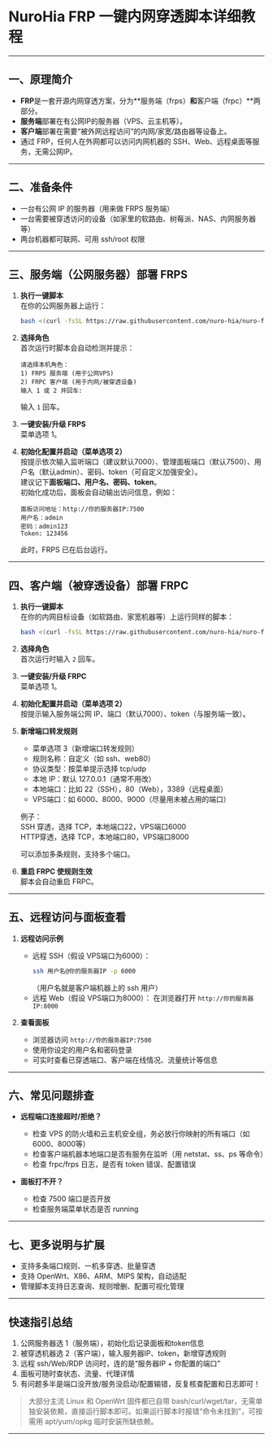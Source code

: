 # NuroHia FRP 一键内网穿透脚本详细教程

---

## 一、原理简介

- **FRP**是一套开源内网穿透方案，分为**服务端（frps）**和**客户端（frpc）**两部分。
- **服务端**部署在有公网IP的服务器（VPS、云主机等）。
- **客户端**部署在需要“被外网远程访问”的内网/家宽/路由器等设备上。
- 通过 FRP，任何人在外网都可以访问内网机器的 SSH、Web、远程桌面等服务，无需公网IP。

---

## 二、准备条件

- 一台有公网 IP 的服务器（用来做 FRPS 服务端）
- 一台需要被穿透访问的设备（如家里的软路由、树莓派、NAS、内网服务器等）
- 两台机器都可联网、可用 ssh/root 权限

---

## 三、服务端（公网服务器）部署 FRPS

1. **执行一键脚本**  
   在你的公网服务器上运行：
   ```bash
   bash <(curl -fsSL https://raw.githubusercontent.com/nuro-hia/nuro-frp/main/install.sh)
   ```

2. **选择角色**  
   首次运行时脚本会自动检测并提示：
   ```
   请选择本机角色：
   1) FRPS 服务端 (用于公网VPS)
   2) FRPC 客户端 (用于内网/被穿透设备)
   输入 1 或 2 并回车:
   ```
   输入 `1` 回车。

3. **一键安装/升级 FRPS**  
   菜单选项 1。

4. **初始化配置并启动（菜单选项 2）**  
   按提示依次输入监听端口（建议默认7000）、管理面板端口（默认7500）、用户名（默认admin）、密码、token（可自定义加强安全）。  
   建议记下**面板端口、用户名、密码、token**。  
   初始化成功后，面板会自动输出访问信息，例如：
   ```
   面板访问地址：http://你的服务器IP:7500
   用户名：admin
   密码：admin123
   Token: 123456
   ```
   此时，FRPS 已在后台运行。

---

## 四、客户端（被穿透设备）部署 FRPC

1. **执行一键脚本**  
   在你的内网目标设备（如软路由、家宽机器等）上运行同样的脚本：
   ```bash
   bash <(curl -fsSL https://raw.githubusercontent.com/nuro-hia/nuro-frp/main/install.sh)
   ```

2. **选择角色**  
   首次运行时输入 `2` 回车。

3. **一键安装/升级 FRPC**  
   菜单选项 1。

4. **初始化配置并启动（菜单选项 2）**  
   按提示输入服务端公网 IP、端口（默认7000）、token（与服务端一致）。

5. **新增端口转发规则**  
   - 菜单选项 3（新增端口转发规则）
   - 规则名称：自定义（如 ssh、web80）
   - 协议类型：按菜单提示选择 tcp/udp
   - 本地 IP：默认 127.0.0.1（通常不用改）
   - 本地端口：比如 22（SSH），80（Web），3389（远程桌面）
   - VPS端口：如 6000、8000、9000（尽量用未被占用的端口）

   例子：  
   SSH 穿透，选择 TCP，本地端口22，VPS端口6000  
   HTTP穿透，选择 TCP，本地端口80，VPS端口8000

   可以添加多条规则，支持多个端口。

6. **重启 FRPC 使规则生效**  
   脚本会自动重启 FRPC。

---

## 五、远程访问与面板查看

1. **远程访问示例**
   - 远程 SSH（假设 VPS端口为6000）：
     ```bash
     ssh 用户名@你的服务器IP -p 6000
     ```
     （用户名就是客户端机器上的 ssh 用户）
   - 远程 Web（假设 VPS端口为8000）：
     在浏览器打开 `http://你的服务器IP:8000`

2. **查看面板**
   - 浏览器访问 `http://你的服务器IP:7500`
   - 使用你设定的用户名和密码登录
   - 可实时查看已穿透端口、客户端在线情况、流量统计等信息

---

## 六、常见问题排查

- **远程端口连接超时/拒绝？**
    - 检查 VPS 的防火墙和云主机安全组，务必放行你映射的所有端口（如6000、8000等）
    - 检查客户端机器本地端口是否有服务在监听（用 netstat、ss、ps 等命令）
    - 检查 frpc/frps 日志，是否有 token 错误、配置错误

- **面板打不开？**
    - 检查 7500 端口是否开放
    - 检查服务端菜单状态是否 running

---

## 七、更多说明与扩展

- 支持多条端口规则、一机多穿透、批量穿透
- 支持 OpenWrt、X86、ARM、MIPS 架构，自动适配
- 管理脚本支持日志查询、规则增删、配置可视化管理

---

## 快速指引总结

1. 公网服务器选 1（服务端），初始化后记录面板和token信息
2. 被穿透机器选 2（客户端），输入服务器IP、token，新增穿透规则
3. 远程 ssh/Web/RDP 访问时，连的是“服务器IP + 你配置的端口”
4. 面板可随时查状态、流量、代理详情
5. 有问题多半是端口没开放/服务没启动/配置输错，反复核查配置和日志即可！

> 大部分主流 Linux 和 OpenWrt 固件都已自带 bash/curl/wget/tar，无需单独安装依赖，直接运行脚本即可。如果运行脚本时报错“命令未找到”，可按需用 apt/yum/opkg 临时安装所缺依赖。

---
